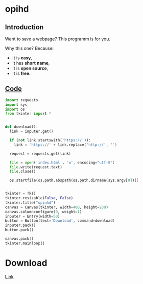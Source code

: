 # opihd

## Introduction
Want to save a webpage? This programm is for you.

Why this one? Because:
* It is **easy**,
* It has **short name**,
* It is **open source**,
* It is **free**.

## [Code](main.py)
```py
import requests
import sys
import os
from tkinter import *


def download():
  link = inputer.get()

  if (not link.startswith('https://')):
    link = 'https://' + link.replace('http://', '')

  request = requests.get(link)

  file = open('index.html', 'w', encoding="utf-8")
  file.write(request.text)
  file.close()

  os.startfile(os.path.abspath(os.path.dirname(sys.argv[0])))


tkinter = Tk()
tkinter.resizable(False, False)
tkinter.title("opinhd")
canvas = Canvas(tkinter, width=400, height=200)
canvas.columnconfigure(0, weight=1)
inputer = Entry(width=50)
button = Button(text='Download', command=download)
inputer.pack()
button.pack()

canvas.pack()
tkinter.mainloop()

```

# Download
[Link](opihd.exe)

